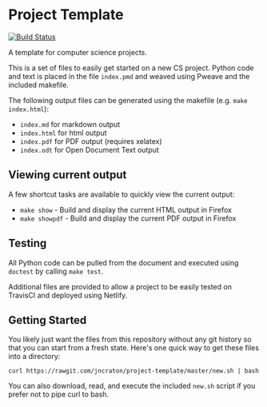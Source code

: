 Project Template
================

[![Build Status](https://travis-ci.org/jncraton/project-template.svg?branch=master)](https://travis-ci.org/jncraton/project-template)

A template for computer science projects.

This is a set of files to easily get started on a new CS project. Python code and text is placed in the file `index.pmd` and weaved using Pweave and the included makefile. 

The following output files can be generated using the makefile (e.g. `make index.html`):

- `index.md` for markdown output
- `index.html` for html output
- `index.pdf` for PDF output (requires xelatex)
- `index.odt` for Open Document Text output

Viewing current output
----------------------

A few shortcut tasks are available to quickly view the current output:

- `make show` - Build and display the current HTML output in Firefox
- `make showpdf` - Build and display the current PDF output in Firefox

Testing
-------

All Python code can be pulled from the document and executed using `doctest` by calling `make test`.

Additional files are provided to allow a project to be easily tested on TravisCI and deployed using Netlify.

Getting Started
---------------

You likely just want the files from this repository without any git history so that you can start from a fresh state. Here's one quick way to get these files into a directory:

    curl https://rawgit.com/jncraton/project-template/master/new.sh | bash

You can also download, read, and execute the included `new.sh` script if you prefer not to pipe curl to bash.
